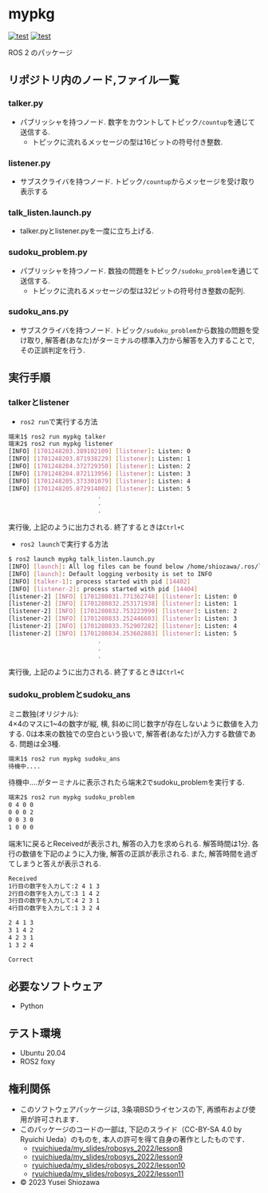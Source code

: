 # mypkg
[![test](https://github.com/YuseiShiozawa/mypkg/actions/workflows/test.yml/badge.svg)](https://github.com/YuseiShiozawa/mypkg/actions/workflows/test.yml) [![test](https://github.com/YuseiShiozawa/mypkg/actions/workflows/sudoku_test.yml/badge.svg)](https://github.com/YuseiShiozawa/mypkg/actions/workflows/sudoku_test.yml)

ROS 2 のパッケージ

## リポジトリ内のノード,ファイル一覧

### talker.py
* パブリッシャを持つノード. 数字をカウントしてトピック`/countup`を通じて送信する.
   * トピックに流れるメッセージの型は16ビットの符号付き整数.
  
### listener.py
* サブスクライバを持つノード. トピック`/countup`からメッセージを受け取り表示する

### talk_listen.launch.py
* talker.pyとlistener.pyを一度に立ち上げる.

### sudoku_problem.py
* パブリッシャを持つノード. 数独の問題をトピック`/sudoku_problem`を通じて送信する.
   * トピックに流れるメッセージの型は32ビットの符号付き整数の配列.

### sudoku_ans.py
* サブスクライバを持つノード. トピック`/sudoku_problem`から数独の問題を受け取り, 解答者(あなた)がターミナルの標準入力から解答を入力することで, その正誤判定を行う.

## 実行手順
### talkerとlistener
* `ros2 run`で実行する方法
```bash
端末1$ ros2 run mypkg talker
端末2$ ros2 run mypkg listener
[INFO] [1701248203.389102109] [listener]: Listen: 0
[INFO] [1701248203.871938229] [listener]: Listen: 1
[INFO] [1701248204.372729350] [listener]: Listen: 2
[INFO] [1701248204.872113956] [listener]: Listen: 3
[INFO] [1701248205.373301079] [listener]: Listen: 4
[INFO] [1701248205.872914002] [listener]: Listen: 5
                         .
                         .
                         .
```
実行後, 上記のように出力される. 終了するときは`Ctrl+C`

* `ros2 launch`で実行する方法
```bash
$ ros2 launch mypkg talk_listen.launch.py
[INFO] [launch]: All log files can be found below /home/shiozawa/.ros/log/2023-11-30-03-00-30-886468-shiopc-14400
[INFO] [launch]: Default logging verbosity is set to INFO
[INFO] [talker-1]: process started with pid [14402]
[INFO] [listener-2]: process started with pid [14404]
[listener-2] [INFO] [1701280831.771362748] [listener]: Listen: 0
[listener-2] [INFO] [1701280832.253171938] [listener]: Listen: 1
[listener-2] [INFO] [1701280832.753223990] [listener]: Listen: 2
[listener-2] [INFO] [1701280833.252446603] [listener]: Listen: 3
[listener-2] [INFO] [1701280833.752907282] [listener]: Listen: 4
[listener-2] [INFO] [1701280834.253602883] [listener]: Listen: 5
                         .
                         .
                         .
```
実行後, 上記のように出力される. 終了するときは`Ctrl+C`

### sudoku_problemとsudoku_ans
ミニ数独(オリジナル):  
4×4のマスに1~4の数字が縦, 横, 斜めに同じ数字が存在しないように数値を入力する. 0は本来の数独での空白という扱いで, 解答者(あなた)が入力する数値である. 問題は全3種.

```bash
端末1$ ros2 run mypkg sudoku_ans
待機中.... 
```
待機中....がターミナルに表示されたら端末2でsudoku_problemを実行する.

```bash
端末2$ ros2 run mypkg sudoku_problem
0 4 0 0
0 0 0 2
0 0 3 0
1 0 0 0
```

端末1に戻るとReceivedが表示され, 解答の入力を求められる. 解答時間は1分. 各行の数値を下記のように入力後, 解答の正誤が表示される. また, 解答時間を過ぎてしまうと答えが表示される.

```bash
Received
1行目の数字を入力して:2 4 1 3
2行目の数字を入力して:3 1 4 2
3行目の数字を入力して:4 2 3 1
4行目の数字を入力して:1 3 2 4

2 4 1 3
3 1 4 2
4 2 3 1
1 3 2 4

Correct
```

## 必要なソフトウェア
* Python

## テスト環境
* Ubuntu 20.04
* ROS2 foxy

## 権利関係

* このソフトウェアパッケージは, 3条項BSDライセンスの下, 再頒布および使用が許可されます．
* このパッケージのコードの一部は, 下記のスライド（CC-BY-SA 4.0 by Ryuichi Ueda）のものを, 本人の許可を得て自身の著作としたものです．
   * [ryuichiueda/my_slides/robosys_2022/lesson8](https://ryuichiueda.github.io/my_slides/robosys_2022/lesson8.html#/)
   * [ryuichiueda/my_slides/robosys_2022/lesson9](https://ryuichiueda.github.io/my_slides/robosys_2022/lesson9.html#/)
   * [ryuichiueda/my_slides/robosys_2022/lesson10](https://ryuichiueda.github.io/my_slides/robosys_2022/lesson10.html#/)
   * [ryuichiueda/my_slides/robosys_2022/lesson11](https://ryuichiueda.github.io/my_slides/robosys_2022/lesson11.html#/)
* © 2023 Yusei Shiozawa
